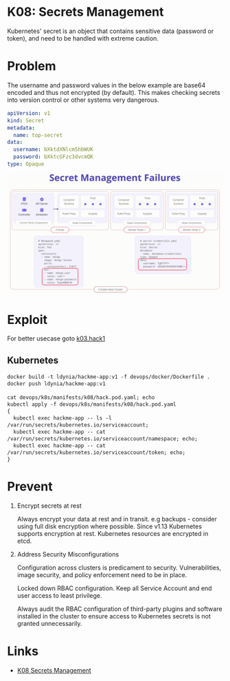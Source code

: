 # K08: Secrets Management

Kubernetes' secret is an object that contains sensitive data (password or token), and need to be handled with extreme caution.

# Problem

The username and password values in the below example are base64 encoded and thus not encrypted (by default). This makes checking secrets into version control or other systems very dangerous.

```yaml
apiVersion: v1
kind: Secret
metadata:
  name: top-secret
data:
  username: bXktdXNlcm5hbWUK
  password: bXktcGFzc3dvcmQK
type: Opaque
```

![diagram](../assets/img/k08.png)

# Exploit

For better usecase goto [k03.hack1](../owasp-k8s-top-10-goat/k03.hack1.md)

## Kubernetes

```shell
docker build -t ldynia/hackme-app:v1 -f devops/docker/Dockerfile .
docker push ldynia/hackme-app:v1

cat devops/k8s/manifests/k08/hack.pod.yaml; echo
kubectl apply -f devops/k8s/manifests/k08/hack.pod.yaml
{
  kubectl exec hackme-app -- ls -l /var/run/secrets/kubernetes.io/serviceaccount;
  kubectl exec hackme-app -- cat /var/run/secrets/kubernetes.io/serviceaccount/namespace; echo;
  kubectl exec hackme-app -- cat /var/run/secrets/kubernetes.io/serviceaccount/token; echo;
}
```

# Prevent

1. Encrypt secrets at rest

    Always encrypt your data at rest and in transit. e.g backups - consider using full disk encryption where possible. Since v1.13 Kubernetes supports encryption at rest. Kubernetes resources are encrypted in etcd. 

1. Address Security Misconfigurations

    Configuration across clusters is predicament to security. Vulnerabilities, image security, and policy enforcement need to be in place.
    
    Locked down RBAC configuration. Keep all Service Account and end user access to least privilege. 
    
    Always audit the RBAC configuration of third-party plugins and software installed in the cluster to ensure access to Kubernetes secrets is not granted unnecessarily.

# Links

- [K08 Secrets Management](https://owasp.org/www-project-kubernetes-top-ten/2022/en/src/K08-secrets-management)